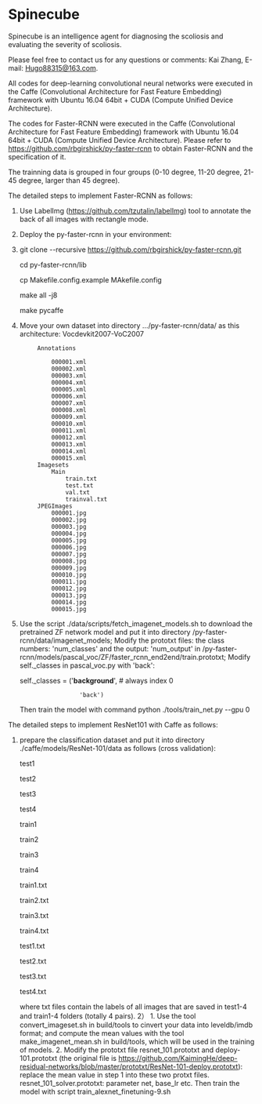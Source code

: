 # Spinecube
Spinecube is an intelligence agent for diagnosing the scoliosis and evaluating the severity of scoliosis.

Please feel free to contact us for any questions or comments: Kai Zhang, E-mail: Hugo88315@163.com.

All codes for deep-learning convolutional neural networks were executed in the Caffe (Convolutional Architecture for Fast Feature Embedding) framework with Ubuntu 16.04 64bit + CUDA (Compute Unified Device Architecture).

The codes for Faster-RCNN were executed in the Caffe (Convolutional Architecture for Fast Feature Embedding) framework with Ubuntu 16.04 64bit + CUDA (Compute Unified Device Architecture). Please refer to https://github.com/rbgirshick/py-faster-rcnn to obtain Faster-RCNN and the specification of it.

The trainning data is grouped in four groups (0-10 degree, 11-20 degree, 21-45 degree, larger than 45 degree).

The detailed steps to implement Faster-RCNN as follows:
1) Use LabelImg (https://github.com/tzutalin/labelImg) tool to annotate the back of all images with rectangle mode.
2) Deploy the py-faster-rcnn in your environment:

3) 
    git clone --recursive https://github.com/rbgirshick/py-faster-rcnn.git
   
    cd py-faster-rcnn/lib
   
    cp Makefile.config.example MAkefile.config
   
    make all -j8
   
    make pycaffe
   
5) Move your own dataset into directory …/py-faster-rcnn/data/ as this architecture:
    Vocdevkit2007-VoC2007
   
            Annotations
   
                000001.xml
                000002.xml
                000003.xml
                000004.xml
                000005.xml
                000006.xml
                000007.xml
                000008.xml
                000009.xml
                000010.xml
                000011.xml
                000012.xml
                000013.xml
                000014.xml
                000015.xml
            Imagesets
                Main
                    train.txt
                    test.txt
                    val.txt
                    trainval.txt
            JPEGImages
                000001.jpg
                000002.jpg
                000003.jpg
                000004.jpg
                000005.jpg
                000006.jpg
                000007.jpg
                000008.jpg
                000009.jpg
                000010.jpg
                000011.jpg
                000012.jpg
                000013.jpg
                000014.jpg
                000015.jpg

6)  Use the script ./data/scripts/fetch_imagenet_models.sh to download the pretrained ZF network model and put it into directory /py-faster-rcnn/data/imagenet_models; 
    Modify the prototxt files: the class numbers: 'num_classes' and the output: 'num_output' in /py-faster-rcnn/models/pascal_voc/ZF/faster_rcnn_end2end/train.prototxt; 
    Modify self._classes in pascal_voc.py with 'back':
    

    self._classes = ('__background__', # always index 0
    
                         'back')
    
    Then train the model with command python ./tools/train_net.py --gpu 0


The detailed steps to implement ResNet101 with Caffe as follows:
1) prepare the classification dataset and put it into directory ./caffe/models/ResNet-101/data as follows (cross validation):
   
    test1
   
    test2
   
    test3
   
    test4
   
    train1
   
    train2
   
    train3
   
    train4
   
    train1.txt
   
    train2.txt
   
    train3.txt
   
    train4.txt
   
    test1.txt
   
    test2.txt
   
    test3.txt
   
    test4.txt
   
    where txt files contain the labels of all images that are saved in test1-4 and train1-4 folders (totally 4 pairs).
2） 1. Use the tool convert_imageset.sh in build/tools to cinvert your data into leveldb/imdb format; and compute the mean values with the tool make_imagenet_mean.sh in build/tools, which will be used in the training of models.
    2. Modify the prototxt file resnet_101.prototxt and deploy-101.prototxt (the original file is https://github.com/KaimingHe/deep-residual-networks/blob/master/prototxt/ResNet-101-deploy.prototxt):
        replace the mean value in step 1 into these two protxt files.
    resnet_101_solver.prototxt:
        parameter net, base_lr etc.
    Then train the model with script train_alexnet_finetuning-9.sh




